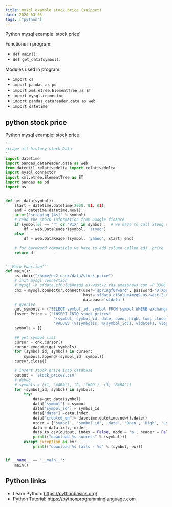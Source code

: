 ```yaml
---
title: mysql example stock price (snippet)
date: 2020-03-03
tags: ["python"]
---
```

Python mysql example 'stock price'

Functions in program: 
* `def main():`
* `def get_data(symbol):`

Modules used in program: 
* `import os`
* `import pandas as pd`
* `import xml.etree.ElementTree as ET`
* `import mysql.connector`
* `import pandas_datareader.data as web`
* `import datetime`

## python stock price

Python mysql example: stock price

```python
'''
scrape all history stock Data
'''
import datetime
import pandas_datareader.data as web
from dateutil.relativedelta import relativedelta
import mysql.connector
import xml.etree.ElementTree as ET
import pandas as pd
import os


def get_data(symbol):
    start = datetime.datetime(2000, 01, 01);
    end = datetime.datetime.now();
    print('scraping [%s]' % symbol)
    # read the stock information from Google finance
    if symbol[0] == '^' or "VIX" in symbol :  # we have to call Stooq reader
        df = web.DataReader(symbol, 'stooq')
    else:
        df = web.DataReader(symbol, 'yahoo', start, end)

    # for backward compatible we have to add column called adj. price
    return df


'''Main Function'''
def main():
    os.chdir("/home/ec2-user/data/stock_price")
    # init mysql connection
    # mysql -h sfdata.cf6ulue4mzq9.us-west-2.rds.amazonaws.com -P 3306 -u spr1ngf0rward -p
    cnx = mysql.connector.connect(user='spr1ngf0rward', password='DTXpecgdTQzijTMg2',
                                  host='sfdata.cf6ulue4mzq9.us-west-2.rds.amazonaws.com',
                                  database='sfdata')
    # queries
    get_symbols = ("SELECT symbol_id, symbol FROM symbol WHERE exchange_id in (1,2,24)")
    Insert_Price = ("INSERT INTO stock_prices"
                     "(symbol, symbol_id, date, open, high, low, close, adj_close, volume, created_on)"
                     "VALUES (%(symbol)s, %(symbol_id)s, %(date)s, %(open)s, %(high)s, %(low)s, %(close)s, %(adj_close)s, %(volume)s, %(created_on)s)")
    symbols = []

    ## get symbol list
    cursor = cnx.cursor()
    cursor.execute(get_symbols)
    for (symbol_id, symbol) in cursor:
        symbols.append((symbol_id, symbol))
    cursor.close()

    # insert stock price into database
    output = 'stock_prices.csv' 
    # debug
    # symbols = [(1, 'AABA'), (2, 'YHOO'), (3, 'BABA')]
    for (symbol_id, symbol) in symbols:
        try:
            data=get_data(symbol)
            data["symbol"] = symbol
            data["symbol_id"] = symbol_id
            data["date"] =data.index
            data["created_on"]= datetime.datetime.now().date()
            order = ['symbol', 'symbol_id', 'date', 'Open', 'High', 'Low', 'Close', 'Adj Close', 'Volume', 'created_on']
            data = data.ix[:, order]
            data.to_csv(output, index = False, mode = 'a', header = False)
            print(("download %s success" % (symbol)))
        except Exception as ex:
            print(("download %s fails - %s" % (symbol, ex)))


if __name__ == '__main__':
    main()

```

## Python links

- Learn Python: https://pythonbasics.org/
- Python Tutorial: https://pythonprogramminglanguage.com
